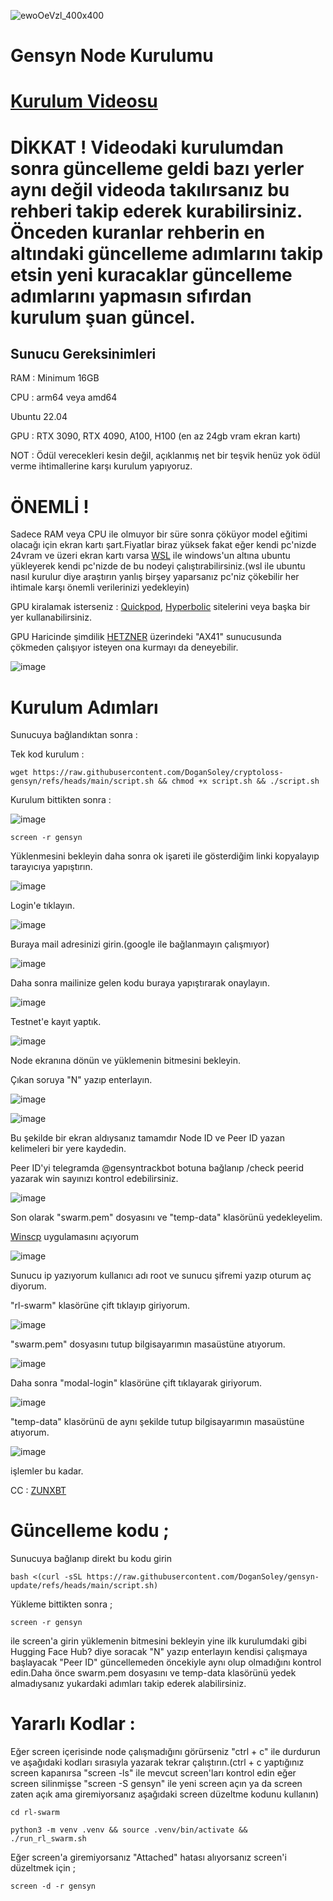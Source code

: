 ![ewoOeVzl_400x400](https://github.com/user-attachments/assets/823eb796-85ca-438d-b9f5-136afad96e7e)

# Gensyn Node Kurulumu

# [Kurulum Videosu](https://youtu.be/jZIDwKNVwrU) 

# DİKKAT ! Videodaki kurulumdan sonra güncelleme geldi bazı yerler aynı değil videoda takılırsanız bu rehberi takip ederek kurabilirsiniz. Önceden kuranlar rehberin en altındaki güncelleme adımlarını takip etsin yeni kuracaklar güncelleme adımlarını yapmasın sıfırdan kurulum şuan güncel.  

## Sunucu Gereksinimleri

RAM : Minimum 16GB

CPU : arm64 veya amd64

Ubuntu 22.04

GPU : RTX 3090, RTX 4090, A100, H100 (en az 24gb vram ekran kartı)

NOT : Ödül verecekleri kesin değil, açıklanmış net bir teşvik henüz yok ödül verme ihtimallerine karşı kurulum yapıyoruz.

# ÖNEMLİ ! 

Sadece RAM veya CPU ile olmuyor bir süre sonra çöküyor model eğitimi olacağı için ekran kartı şart.Fiyatlar biraz yüksek fakat eğer kendi pc'nizde 24vram ve üzeri ekran kartı varsa [WSL](https://learn.microsoft.com/en-us/windows/wsl/install) ile windows'un altına ubuntu yükleyerek kendi pc'nizde de bu nodeyi çalıştırabilirsiniz.(wsl ile ubuntu nasıl kurulur diye araştırın yanlış birşey yaparsanız pc'niz çökebilir her ihtimale karşı önemli verilerinizi yedekleyin)

GPU kiralamak isterseniz : [Quickpod](https://quickpod.io/), [Hyperbolic](https://app.hyperbolic.xyz/) sitelerini veya başka bir yer kullanabilirsiniz.

GPU Haricinde şimdilik [HETZNER](https://www.hetzner.com/dedicated-rootserver/) üzerindeki "AX41" sunucusunda çökmeden çalışıyor isteyen ona kurmayı da deneyebilir.

![image](https://github.com/user-attachments/assets/7b46d5f5-2b2c-4556-96e4-96558eb3b4c4)



# Kurulum Adımları
 
Sunucuya bağlandıktan sonra :

Tek kod kurulum :

```
wget https://raw.githubusercontent.com/DoganSoley/cryptoloss-gensyn/refs/heads/main/script.sh && chmod +x script.sh && ./script.sh
```

Kurulum bittikten sonra :

![image](https://github.com/user-attachments/assets/c9070880-34bb-4073-af24-cd4bcad7c63b)
```
screen -r gensyn
```

Yüklenmesini bekleyin daha sonra ok işareti ile gösterdiğim linki kopyalayıp tarayıcıya yapıştırın.

![image](https://github.com/user-attachments/assets/a0d60a31-36bd-4fee-9c22-ecfd5965a210)

Login'e tıklayın.

![image](https://github.com/user-attachments/assets/518f930e-19bc-478f-9ea8-42e743bd1c54)

Buraya mail adresinizi girin.(google ile bağlanmayın çalışmıyor)

![image](https://github.com/user-attachments/assets/0e5703c3-cc40-4fb1-b607-9d4fd73562c2)

Daha sonra mailinize gelen kodu buraya yapıştırarak onaylayın.

![image](https://github.com/user-attachments/assets/d8cd7edb-f8ab-454c-8765-1d33db480d73)

Testnet'e kayıt yaptık.

![image](https://github.com/user-attachments/assets/d0749333-e127-4a5a-92e8-348ed9b3debb)


Node ekranına dönün ve yüklemenin bitmesini bekleyin.

Çıkan soruya "N" yazıp enterlayın.

![image](https://github.com/user-attachments/assets/d5c8d93f-f616-4a6f-82f9-9362ef495cf7)

![image](https://github.com/user-attachments/assets/0ede3839-5890-4f59-b2a0-43390f87785f)


Bu şekilde bir ekran aldıysanız tamamdır Node ID ve Peer ID yazan kelimeleri bir yere kaydedin.

Peer ID'yi telegramda @gensyntrackbot botuna bağlanıp /check peerid yazarak win sayınızı kontrol edebilirsiniz.

![image](https://github.com/user-attachments/assets/7f145839-bf0c-420f-bcbd-f45ca51b58aa)

Son olarak "swarm.pem" dosyasını ve "temp-data" klasörünü yedekleyelim.

[Winscp](https://winscp.net/eng/download.php) uygulamasını açıyorum

![image](https://github.com/user-attachments/assets/779c1336-0256-4e76-96f8-ca21cceb3333)

Sunucu ip yazıyorum kullanıcı adı root ve sunucu şifremi yazıp oturum aç diyorum.

"rl-swarm" klasörüne çift tıklayıp giriyorum.

![image](https://github.com/user-attachments/assets/c41b4b7f-3d7a-4780-baf2-e20f43ef7f90)

"swarm.pem" dosyasını tutup bilgisayarımın masaüstüne atıyorum.

![image](https://github.com/user-attachments/assets/890a8174-d0e2-4350-93c9-bd0a74edcfbf)

Daha sonra "modal-login" klasörüne çift tıklayarak giriyorum.

![image](https://github.com/user-attachments/assets/c0f5ff19-f931-44b9-a8a2-70de75a5ce7a)

"temp-data" klasörünü de aynı şekilde tutup bilgisayarımın masaüstüne atıyorum.

![image](https://github.com/user-attachments/assets/97bf5d8d-f213-4098-8218-05f607256420)

işlemler bu kadar.

CC : [ZUNXBT](https://github.com/zunxbt/gensyn-testnet)


# Güncelleme kodu ;

Sunucuya bağlanıp direkt bu kodu girin

```
bash <(curl -sSL https://raw.githubusercontent.com/DoganSoley/gensyn-update/refs/heads/main/script.sh)
```

Yükleme bittikten sonra ;

```
screen -r gensyn
```

ile screen'a girin yüklemenin bitmesini bekleyin yine ilk kurulumdaki gibi Hugging Face Hub? diye soracak "N" yazıp enterlayın kendisi çalışmaya başlayacak "Peer ID" güncellemeden öncekiyle aynı olup olmadığını kontrol edin.Daha önce swarm.pem dosyasını ve temp-data klasörünü yedek almadıysanız yukardaki adımları takip ederek alabilirsiniz.

# Yararlı Kodlar :

Eğer screen içerisinde node çalışmadığını görürseniz "ctrl + c" ile durdurun ve aşağıdaki kodları sırasıyla yazarak tekrar çalıştırın.(ctrl + c yaptığınız screen kapanırsa "screen -ls" ile mevcut screen'ları kontrol edin eğer screen silinmişse "screen -S gensyn" ile yeni screen açın ya da screen zaten açık ama giremiyorsanız aşağıdaki screen düzeltme kodunu kullanın)

```
cd rl-swarm
```
```
python3 -m venv .venv && source .venv/bin/activate && ./run_rl_swarm.sh
```

Eğer screen'a giremiyorsanız "Attached" hatası alıyorsanız screen'i düzeltmek için ;

```
screen -d -r gensyn
```
